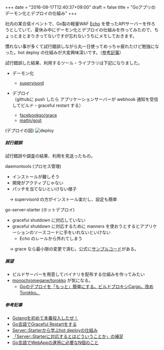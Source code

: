 +++
date = "2016-08-17T12:40:37+09:00"
draft = false
title = "Goアプリのデーモン化とデプロイの仕組み"
+++

社内の某合宿イベントで、Go製の軽量WAF [Echo](https://echo.labstack.com/) を使ったAPIサーバーを作ろうとしていて、夏休み中にデーモン化とデプロイの仕組みを作ってみたので、ちょっとまとまりきってないですが忘れないうちにメモしておきます。

<!--more-->

慣れない事が多くて試行錯誤しながら丸一日使ってめっちゃ疲れたけど勉強になった。hot deploy の仕組みが大変興味深いです。（[参考記事](#参考記事:c89a01ea34ec3d3b965d2855f1d3c3d0)）

試行錯誤した結果、利用するツール・ライブラリは下記になりました。

- デーモン化
  - [supervisord](http://supervisord.org/)

- デプロイ  
（githubに push したら アプリケーションサーバーが webhook 通知を受信してビルド・graceful restart する）
  - [facebookgo/grace](https://github.com/facebookgo/grace)
  - [mattn/gost](https://github.com/mattn/gost)


(デプロイの図)
![deploy](/images/golang_deamonize_deploy.png)



##### 試行錯誤

試行錯誤や調査の結果、利用を見送ったもの。

daemontools (プロセス管理)

- インストールが難しそう
- 開発がアクティブじゃない
- パッチを当てないといけない様子

　→ supervisord の方がインストール楽だし、設定も簡単

go-server-starter (ホットデプロイ)

- graceful shutdown に対応していない
- graceful shutdown に対応するために manners を使おうとするとアプリケーションのソースコードに手をいれないといけない
  - Echo のレールから外れてしまう

　→ grace なら最小限の変更で済む。公式に[サンプルコード](https://echo.labstack.com/recipes/graceful-shutdown)がある。

##### 展望

- ビルドサーバーを用意してバイナリを配布する仕組みを作ってみたい
- [monochromegane/torokko](https://github.com/monochromegane/torokko) が気になる。
  - [Goのデプロイを「もっと」簡単にする。ビルドプロキシCargo。改めTorokko。](http://blog.monochromegane.com/blog/2015/08/16/deploy-golang-by-cargo/)


##### 参考記事

- [Golangを初めて本番投入したぜ！](http://blog.yusuke.be/entry/2016/01/18/111838)
- [Go言語でGraceful Restartをする](https://shogo82148.github.io/blog/2015/05/03/golang-graceful-restart/)
- [Server::Starterから学ぶhot deployの仕組み](http://blog.shibayu36.org/entry/2012/05/07/201556)
- [「Server::Starterに対応するとはどういうことか」の補足](http://blog.livedoor.jp/sonots/archives/40248661.html)
- [Go言語でWebAppの運用に必要なN個のこと](http://mattn.kaoriya.net/software/lang/go/20130918122901.htm)
